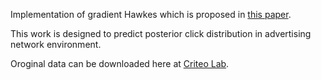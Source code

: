Implementation of gradient Hawkes which is proposed in [this paper](https://github.com/sangwon-hwang/gradientHawkes/blob/master/190921_LSTM-Hawkes.pdf). 

This work is designed to predict posterior click distribution in advertising network environment.

Oroginal data can be downloaded here at [Criteo Lab](http://labs.criteo.com/wpcontent/uploads/2014/07/criteoconversionlogs.tar.gz).